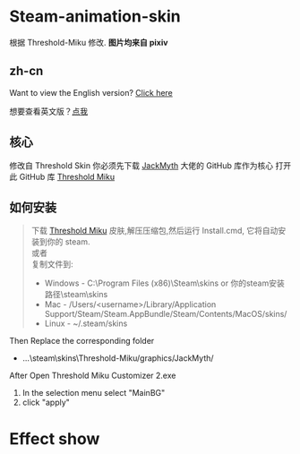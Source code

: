 # Steam-animation-skin
根据 Threshold-Miku 修改.
**图片均来自 pixiv**

## zh-cn
Want to view the English version? [Click here](https://github.com/DTpeel/steam-animation-skin/blob/main/README.md)

想要查看英文版？[点我](https://github.com/DTpeel/steam-animation-skin/blob/main/README.md)

## 核心
修改自 Threshold Skin
你必须先下载 [JackMyth](https://github.com/Jack-Myth) 大佬的 GitHub 库作为核心
打开此 GitHub 库 [Threshold Miku](https://github.com/Jack-Myth/Threshold-Miku/tree/master)

## 如何安装
 > 下载 [Threshold Miku](https://github.com/Jack-Myth/Threshold-Miku/tree/master) 皮肤,解压压缩包,然后运行 Install.cmd, 它将自动安装到你的 steam.  
 或者  
 复制文件到:
 >  * Windows - C:\Program Files (x86)\Steam\skins or 你的steam安装路径\steam\skins
 >  * Mac - /Users/\<username\>/Library/Application Support/Steam/Steam.AppBundle/Steam/Contents/MacOS/skins/
 >  * Linux - ~/.steam/skins

 Then
 Replace the corresponding folder
   * ...\steam\skins\Threshold-Miku/graphics/JackMyth/

 After
 Open Threshold Miku Customizer 2.exe
   1. In the selection menu select "MainBG"
   2. click "apply"

# Effect show
 ![]()
